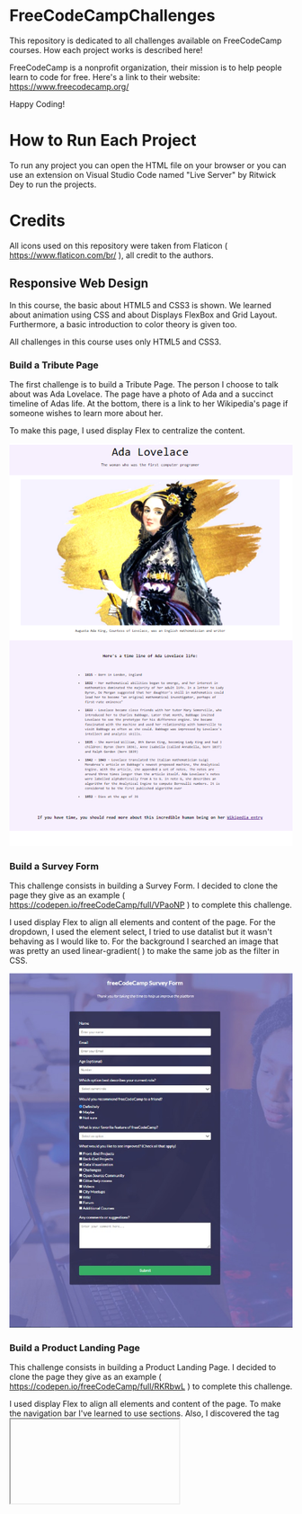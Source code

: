 # FreeCodeCampChallenges

This repository is dedicated to all challenges available on FreeCodeCamp courses. How each project works is described here!

FreeCodeCamp is a nonprofit organization, their mission is to help people learn to code for free. Here's a link to their website: https://www.freecodecamp.org/

Happy Coding!

# How to Run Each Project

To run any project you can open the HTML file on your browser or you can use an extension on Visual Studio Code named "Live Server" by Ritwick Dey to run the projects. 

# Credits

All icons used on this repository were taken from Flaticon ( https://www.flaticon.com/br/ ), all credit to the authors.

## Responsive Web Design

In this course, the basic about HTML5 and CSS3 is shown. We learned about animation using CSS and about Displays FlexBox and Grid Layout. Furthermore, a basic 
introduction to color theory is given too.

All challenges in this course uses only HTML5 and CSS3.

### Build a Tribute Page

The first challenge is to build a Tribute Page. The person I choose to talk about was Ada Lovelace. The page have a photo of Ada and a succinct timeline of Adas life. At the bottom, there is a link to her Wikipedia's page if someone wishes to learn more about her.

To make this page, I used display Flex to centralize the content.

![Ada Lovelace Tribute Page Overview](/photos/ada-page-tribute.png)

### Build a Survey Form

This challenge consists in building a Survey Form. I decided to clone the page they give as an example ( https://codepen.io/freeCodeCamp/full/VPaoNP ) to complete this challenge.

I used display Flex to align all elements and content of the page. For the dropdown, I used the element select, I tried to use datalist but it wasn't behaving as I would like to. For the background I searched an image that was pretty an used linear-gradient( ) to make the same job as the filter in CSS.

![Survey Form Page Overview](/photos/survey-form-photo.jpg)

### Build a Product Landing Page

This challenge consists in building a Product Landing Page. I decided to clone the page they give as an example ( https://codepen.io/freeCodeCamp/full/RKRbwL ) to complete this challenge.

I used display Flex to align all elements and content of the page. To make the navigation bar I've learned to use sections. Also, I discovered the tag <iframe> and how to embed an YouTube video on this project. YouTube itself makes the process very easy, the process is: choose a video you want to embed, in share optionS there is a type of sharing named "Embed", then copy the HTML and paste on your code.

![Product Landing Page Overview](/photos/landing-page.png)

### Build a Technical Documentation Page

This challenge consists in building a Technical Documentation Page. I decided to clone the page they give as an example ( https://codepen.io/freeCodeCamp/full/NdrKKL ) to complete this challenge.

I am very proud of this one, because it is a very responsive website! I mainly used rem unit and media query so everything works well. Also, I used display Flex to align all content.

On the left we can see a navigation bar so we can easily navigate throughout the topics.

![Technical Documentation Page Overview](/photos/technical-page.png)

### Build a Personal Portfolio Webpage

The last challenge consists in building a Personal Portfolio Webpage. I decided to clone the page they give as an example ( https://codepen.io/freeCodeCamp/full/zNBOYG ) to complete this challenge, giving it littles changes.

First we have an introduction. On the top, we have a navigation bar with an animation when you hover over it. It is a different hover then the one from the example. I wanted to do something different, so I animated a line growing from the left till the end of each element on the navigation bar. To make this, I watched a video from Cand Dev named "Create Underline Button Hover Effects | Pure CSS" ( https://www.youtube.com/watch?v=R033rKs6sgA&t=699s&ab_channel=CandDev ). He uses a very interesting approach, I really recommend his video.

![Personal Portfolio Webpage Overview 1](/photos/portfolio-1.png)

Second we have the projects presentation. I loved the animation they bring in the example and I was very happy to create it by myself only trying somethings. For the first time I used ::after and ::before to create the characters '<' and '/>', basically they have the same background color as the cards, but when you hover over them, they change color and become visible.

![Personal Portfolio Webpage Overview 2](/photos/portfolio-2.png)

At last we have the contact part. I tried to use icons with similar design so the page looks consistent. Here I made different from de example as well, the contacts goes up and not down as on the exampla page. I used transform: translateY() to do the hover effect and this ends all FreeCodeCamp challenges under the course "Responsive Web Design".

![Personal Portfolio Webpage Overview 3](/photos/portfolio-3.png)

## About the Challenges

I liked a lot doing this challenges. I had to search so many things and learned a lot. I think that the project that I learned the most from was the Survey Form page, there was so much information and learn the HTML semantics to make a good survey form was insane!
